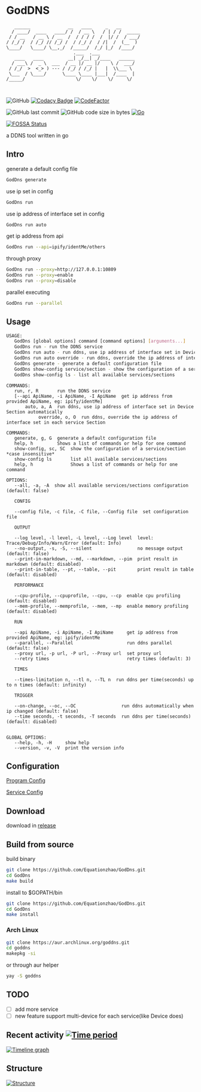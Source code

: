 # GodDNS

```
   ______              __   ____     _   __        
  / ____/  ____   ____/ /  / __ \   / | / /  _____
 / / __   / __ \ / __  /  / / / /  /  |/ /  / ___/
/ /_/ /  / /_/ // /_/ /  / /_/ /  / /|  /  (__  ) 
\____/   \____/ \__,_/  /_____/  /_/ |_/  /____/  
                         .___  .___             
   ____   ____         __| _/__| _/____   ______
  / ___\ /  _ \  ___  / __ |/ __ |/    \ /  ___/
 / /_/  >  <_> ) --- / /_/ / /_/ |   |  \\___ \ 
 \___  / \____/      \____ \____ |___|  /____  |
/_____/                   \/    \/    \/     \/ 
                                               
                                                
```

![GitHub](https://img.shields.io/github/license/Equationzhao/GoDDNS) [![Codacy Badge](https://app.codacy.com/project/badge/Grade/18444501bfd44f919c3a4c87b4e8fcaf)](https://app.codacy.com/gh/Equationzhao/GoDDNS/dashboard?utm\_source=gh\&utm\_medium=referral\&utm\_content=\&utm\_campaign=Badge\_grade) [![CodeFactor](https://www.codefactor.io/repository/github/equationzhao/goddns/badge)](https://www.codefactor.io/repository/github/equationzhao/goddns) 

![GitHub last commit](https://img.shields.io/github/last-commit/Equationzhao/GoDDNS) ![GitHub code size in bytes](https://img.shields.io/github/languages/code-size/Equationzhao/GoDDNS) [![Go](https://github.com/Equationzhao/GodDns/actions/workflows/go.yml/badge.svg)](https://github.com/Equationzhao/GodDns/actions/workflows/go.yml)

[![FOSSA Status](https://app.fossa.com/api/projects/git%2Bgithub.com%2FEquationzhao%2FGoDDNS.svg?type=large)](https://app.fossa.com/projects/git%2Bgithub.com%2FEquationzhao%2FGoDDNS?ref=badge\_large)

a DDNS tool written in go

## Intro

generate a default config file
```bash
GodDns generate
```
use ip set in config
```bash
GodDns run
```
use ip address of interface set in config
```bash
GodDns run auto 
```
get ip address from api
```bash
GodDns run --api=ipify/identMe/others
```
through proxy
```bash
GodDns run --proxy=http://127.0.0.1:10809
GodDns run --proxy=enable
GodDns run --proxy=disable
```
parallel executing
```bash
GodDns run --parallel
```


## Usage
```bash
USAGE:
   GodDns [global options] command [command options] [arguments...]
   GodDns run - run the DDNS service
   GodDns run auto - run ddns, use ip address of interface set in Device Section automatically
   GodDns run auto override - run ddns, override the ip address of interface set in each service Section
   GodDns generate - generate a default configuration file
   GodDns show-config service/section - show the configuration of a service/section *case insensitive*
   GodDns show-config ls - list all available services/sections
```

```
COMMANDS:
   run, r, R       run the DDNS service 
   [--api ApiName, -i ApiName, -I ApiName  get ip address from provided ApiName, eg: ipify/identMe]
	   auto, a, A  run ddns, use ip address of interface set in Device Section automatically
   			override, o, O  run ddns, override the ip address of interface set in each service Section

COMMANDS:
   generate, g, G  generate a default configuration file
   help, h         Shows a list of commands or help for one command
   show-config, sc, SC  show the configuration of a service/section *case insensitive*
   show-config ls       list all available services/sections
   help, h              Shows a list of commands or help for one command
   
OPTIONS:
   --all, -a, -A  show all available services/sections configuration (default: false)

   CONFIG

   --config file, -c file, -C file, --Config file  set configuration file

   OUTPUT

   --log level, -l level, -L level, --Log level  level: Trace/Debug/Info/Warn/Error (default: Info)
   --no-output, -s, -S, --silent                 no message output (default: false)
   --print-in-markdown, --md, --markdown, --pim  print result in markdown (default: disabled)
   --print-in-table, --pt, --table, --pit        print result in table (default: disabled)
   
   PERFORMANCE

   --cpu-profile, --cpuprofile, --cpu, --cp  enable cpu profiling (default: disabled)
   --mem-profile, --memprofile, --mem, --mp  enable memory profiling (default: disabled)
   
   RUN

   --api ApiName, -i ApiName, -I ApiName     get ip address from provided ApiName, eg: ipify/identMe
   --parallel, --Parallel                    run ddns parallel (default: false)
   --proxy url, -p url, -P url, --Proxy url  set proxy url
   --retry times                             retry times (default: 3)
    
   TIMES

   --times-limitation n, --tl n, --TL n  run ddns per time(seconds) up to n times (default: infinity)

   TRIGGER

   --on-change, --oc, --OC                 run ddns automatically when ip changed (default: false)
   --time seconds, -t seconds, -T seconds  run ddns per time(seconds) (default: disabled)


GLOBAL OPTIONS:
   --help, -h, -H     show help
   --version, -v, -V  print the version info

```

## Configuration

[Program Config](core/README.md)

[Service Config](service/README.md)

## Download

download in [release](https://github.com/Equationzhao/GodDns/releases)

## Build from source

build binary

```bash
git clone https://github.com/Equationzhao/GodDns.git
cd GodDns
make build
```

install to $GOPATH/bin

```bash
git clone https://github.com/Equationzhao/GodDns.git
cd GodDns
make install
```

### Arch Linux

```bash
git clone https://aur.archlinux.org/goddns.git
cd goddns
makepkg -si
```

or through aur helper

```bash
yay -S goddns
```

## TODO

* [ ] add more service
* [ ] new feature support multi-device for each service(like Device does)

## Recent activity [![Time period](https://images.repography.com/35290882/Equationzhao/GodDns/recent-activity/q65o3PECpPMnwg4phwoyLACVdMlhp7RSU_ZM56V6IsI/OblplC2Dj_Os64IMBtDy1MYIbUUtq2xrjYEpyDc2C2M_badge.svg)](https://repography.com)

[![Timeline graph](https://images.repography.com/35290882/Equationzhao/GodDns/recent-activity/q65o3PECpPMnwg4phwoyLACVdMlhp7RSU_ZM56V6IsI/OblplC2Dj_Os64IMBtDy1MYIbUUtq2xrjYEpyDc2C2M_timeline.svg)](https://github.com/Equationzhao/GodDns/commits)

## Structure

[![Structure](https://images.repography.com/35290882/Equationzhao/GodDns/structure/q65o3PECpPMnwg4phwoyLACVdMlhp7RSU_ZM56V6IsI/0cmrSCrg47Iro9mgH9R3TCPihAkB0y8Fm-LsJZBNscs_table.svg)](https://github.com/Equationzhao/GodDns)

